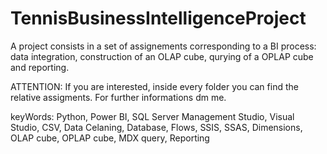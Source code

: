 # TennisBusinessIntelligenceProject
A project consists in a set of assignements corresponding to a BI process: data integration, construction of an OLAP cube, qurying of a OPLAP cube and reporting.

ATTENTION: If you are interested, inside every folder you can find the relative assigments. For further informations dm me.

keyWords: Python, Power BI, SQL Server Management Studio, Visual Studio, CSV, Data Celaning, Database, Flows, SSIS, SSAS, Dimensions, OLAP cube, OPLAP cube, MDX query, Reporting
